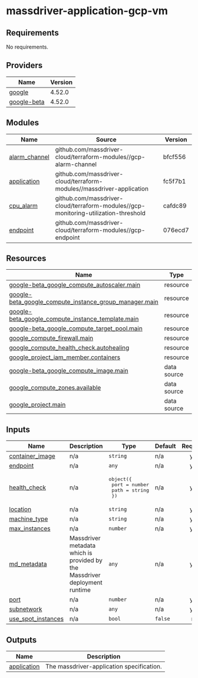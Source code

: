 # massdriver-application-gcp-vm

<!-- BEGINNING OF PRE-COMMIT-TERRAFORM DOCS HOOK -->
## Requirements

No requirements.

## Providers

| Name | Version |
|------|---------|
| <a name="provider_google"></a> [google](#provider\_google) | 4.52.0 |
| <a name="provider_google-beta"></a> [google-beta](#provider\_google-beta) | 4.52.0 |

## Modules

| Name | Source | Version |
|------|--------|---------|
| <a name="module_alarm_channel"></a> [alarm\_channel](#module\_alarm\_channel) | github.com/massdriver-cloud/terraform-modules//gcp-alarm-channel | bfcf556 |
| <a name="module_application"></a> [application](#module\_application) | github.com/massdriver-cloud/terraform-modules//massdriver-application | fc5f7b1 |
| <a name="module_cpu_alarm"></a> [cpu\_alarm](#module\_cpu\_alarm) | github.com/massdriver-cloud/terraform-modules//gcp-monitoring-utilization-threshold | cafdc89 |
| <a name="module_endpoint"></a> [endpoint](#module\_endpoint) | github.com/massdriver-cloud/terraform-modules//gcp-endpoint | 076ecd7 |

## Resources

| Name | Type |
|------|------|
| [google-beta_google_compute_autoscaler.main](https://registry.terraform.io/providers/hashicorp/google-beta/latest/docs/resources/google_compute_autoscaler) | resource |
| [google-beta_google_compute_instance_group_manager.main](https://registry.terraform.io/providers/hashicorp/google-beta/latest/docs/resources/google_compute_instance_group_manager) | resource |
| [google-beta_google_compute_instance_template.main](https://registry.terraform.io/providers/hashicorp/google-beta/latest/docs/resources/google_compute_instance_template) | resource |
| [google-beta_google_compute_target_pool.main](https://registry.terraform.io/providers/hashicorp/google-beta/latest/docs/resources/google_compute_target_pool) | resource |
| [google_compute_firewall.main](https://registry.terraform.io/providers/hashicorp/google/latest/docs/resources/compute_firewall) | resource |
| [google_compute_health_check.autohealing](https://registry.terraform.io/providers/hashicorp/google/latest/docs/resources/compute_health_check) | resource |
| [google_project_iam_member.containers](https://registry.terraform.io/providers/hashicorp/google/latest/docs/resources/project_iam_member) | resource |
| [google-beta_google_compute_image.main](https://registry.terraform.io/providers/hashicorp/google-beta/latest/docs/data-sources/google_compute_image) | data source |
| [google_compute_zones.available](https://registry.terraform.io/providers/hashicorp/google/latest/docs/data-sources/compute_zones) | data source |
| [google_project.main](https://registry.terraform.io/providers/hashicorp/google/latest/docs/data-sources/project) | data source |

## Inputs

| Name | Description | Type | Default | Required |
|------|-------------|------|---------|:--------:|
| <a name="input_container_image"></a> [container\_image](#input\_container\_image) | n/a | `string` | n/a | yes |
| <a name="input_endpoint"></a> [endpoint](#input\_endpoint) | n/a | `any` | n/a | yes |
| <a name="input_health_check"></a> [health\_check](#input\_health\_check) | n/a | <pre>object({<br>    port = number<br>    path = string<br>  })</pre> | n/a | yes |
| <a name="input_location"></a> [location](#input\_location) | n/a | `string` | n/a | yes |
| <a name="input_machine_type"></a> [machine\_type](#input\_machine\_type) | n/a | `string` | n/a | yes |
| <a name="input_max_instances"></a> [max\_instances](#input\_max\_instances) | n/a | `number` | n/a | yes |
| <a name="input_md_metadata"></a> [md\_metadata](#input\_md\_metadata) | Massdriver metadata which is provided by the Massdriver deployment runtime | `any` | n/a | yes |
| <a name="input_port"></a> [port](#input\_port) | n/a | `number` | n/a | yes |
| <a name="input_subnetwork"></a> [subnetwork](#input\_subnetwork) | n/a | `any` | n/a | yes |
| <a name="input_use_spot_instances"></a> [use\_spot\_instances](#input\_use\_spot\_instances) | n/a | `bool` | `false` | no |

## Outputs

| Name | Description |
|------|-------------|
| <a name="output_application"></a> [application](#output\_application) | The massdriver-application specification. |
<!-- END OF PRE-COMMIT-TERRAFORM DOCS HOOK -->
